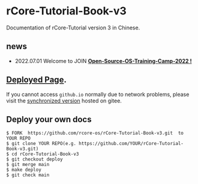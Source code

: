 # rCore-Tutorial-Book-v3
Documentation of rCore-Tutorial version 3 in Chinese.

##  news

- 2022.07.01 Welcome to JOIN [**Open-Source-OS-Training-Camp-2022 !**](https://learningos.github.io/rust-based-os-comp2022/)

## [Deployed Page](https://rcore-os.github.io/rCore-Tutorial-Book-v3/).

If you cannot access `github.io` normally due to network problems, please visit the [synchronized version](http://wyfcyx.gitee.io/rcore-tutorial-book-v3) hosted on gitee.

## Deploy your own docs

```
$ FORK  https://github.com/rcore-os/rCore-Tutorial-Book-v3.git  to YOUR REPO 
$ git clone YOUR REPO(e.g. https://github.com/YOUR/rCore-Tutorial-Book-v3.git)
$ cd rCore-Tutorial-Book-v3
$ git checkout deploy
$ git merge main
$ make deploy
$ git check main
```

